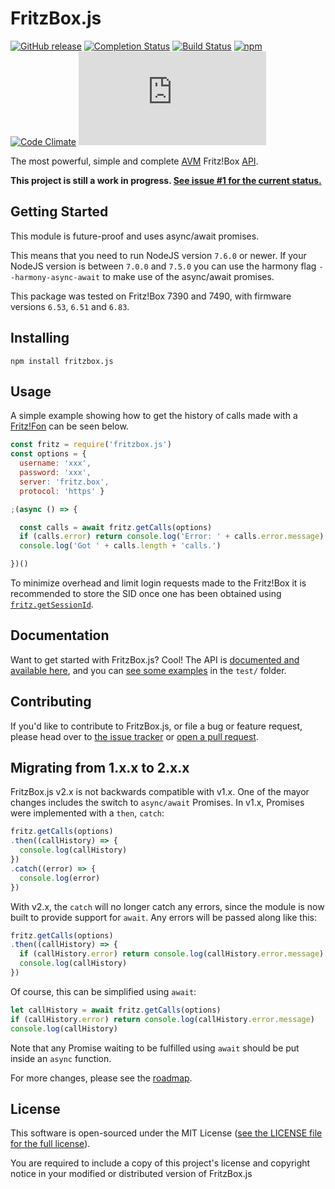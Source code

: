 # FritzBox.js
[![GitHub release](https://img.shields.io/github/release/lesander/fritzbox.js.svg?maxAge=1)]()
[![Completion Status](https://img.shields.io/badge/completion-70%25-green.svg)]()
[![Build Status](https://travis-ci.org/lesander/fritzbox.js.svg?branch=master&cache=pls)](https://travis-ci.org/lesander/fritzbox.js)
[![npm](https://img.shields.io/npm/dt/fritzbox.js.svg?maxAge=1)]()
[![Code Climate](https://codeclimate.com/github/lesander/fritzbox.js/badges/gpa.svg)](https://codeclimate.com/github/lesander/fritzbox.js)
[![BCH compliance](https://bettercodehub.com/edge/badge/lesander/fritzbox.js?maxAge=-1)](https://bettercodehub.com)

The most powerful, simple and complete [AVM](https://avm.de) Fritz!Box [API](https://avm.de/Schnittstellen).

**This project is still a work in progress. [See issue #1 for the current status.](https://github.com/lesander/fritzbox.js/issues/1)**

## Getting Started
This module is future-proof and uses async/await promises.

This means that you need to run NodeJS version `7.6.0` or newer. If your NodeJS version is between `7.0.0` and `7.5.0` you can use the harmony flag `--harmony-async-await` to make use of the async/await promises.

This package was tested on Fritz!Box 7390 and 7490, with firmware versions `6.53`, `6.51` and `6.83`.

## Installing

```
npm install fritzbox.js
```

## Usage

A simple example showing how to get the history of calls made with a [Fritz!Fon](https://en.avm.de/products/fritzfon) can be seen below.

```js
const fritz = require('fritzbox.js')
const options = {
  username: 'xxx',
  password: 'xxx',
  server: 'fritz.box',
  protocol: 'https' }

;(async () => {

  const calls = await fritz.getCalls(options)
  if (calls.error) return console.log('Error: ' + calls.error.message)
  console.log('Got ' + calls.length + 'calls.')

})()
```

To minimize overhead and limit login requests made to the Fritz!Box it is recommended to store the SID once one has been obtained using [`fritz.getSessionId`](https://fritzbox.js.org/api/#fritzLogin.getSessionId).

## Documentation
Want to get started with FritzBox.js? Cool! The API is
[documented and available here](https://fritzbox.js.org/api), and you can
[see some examples](/test) in the `test/` folder.

## Contributing
If you'd like to contribute to FritzBox.js, or file a bug or feature request,
please head over to [the issue tracker](/issues) or [open a pull request](/pulls).

## Migrating from 1.x.x to 2.x.x
FritzBox.js v2.x is not backwards compatible with v1.x.
One of the mayor changes includes the switch to `async/await` Promises.
In v1.x, Promises were implemented with a `then`, `catch`:

```js
fritz.getCalls(options)
.then((callHistory) => {
  console.log(callHistory)
})
.catch((error) => {
  console.log(error)
})
```

With v2.x, the `catch` will no longer catch any errors, since the module is now
built to provide support for `await`. Any errors will be passed along like this:

```js
fritz.getCalls(options)
.then((callHistory) => {
  if (callHistory.error) return console.log(callHistory.error.message)
  console.log(callHistory)
})
```

Of course, this can be simplified using `await`:

```js
let callHistory = await fritz.getCalls(options)
if (callHistory.error) return console.log(callHistory.error.message)
console.log(callHistory)
```

Note that any Promise waiting to be fulfilled using `await` should be put inside an `async` function.

For more changes, please see the [roadmap](https://github.com/lesander/fritzbox.js/issues/1).

## License
This software is open-sourced under the MIT License ([see the LICENSE file for
the full license](/LICENSE)).

You are required to include a copy of this project's license and copyright notice in your modified or distributed version of FritzBox.js
